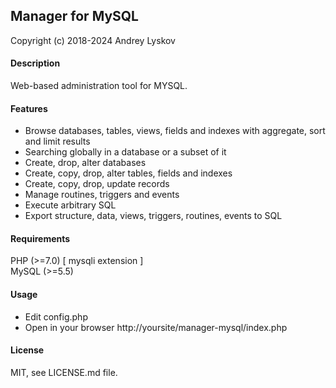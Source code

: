 
## Manager for MySQL

Copyright (c) 2018-2024 Andrey Lyskov

#### Description

Web-based administration tool for MYSQL.  


#### Features

- Browse databases, tables, views, fields and indexes with aggregate, sort and limit results
- Searching globally in a database or a subset of it
- Create, drop, alter databases
- Create, copy, drop, alter tables, fields and indexes
- Create, copy, drop, update records 
- Manage routines, triggers and events
- Execute arbitrary SQL  
- Export structure, data, views, triggers, routines, events to SQL


#### Requirements 

PHP (>=7.0) [ mysqli extension ]  
MySQL (>=5.5)

#### Usage

- Edit config.php
- Open in your browser http://yoursite/manager-mysql/index.php

#### License

MIT, see LICENSE.md file.






